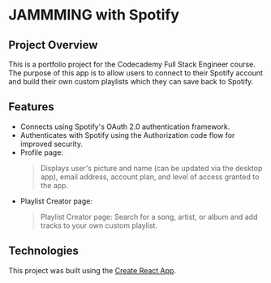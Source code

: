 # JAMMMING with Spotify

## Project Overview

This is a portfolio project for the Codecademy Full Stack Engineer course. The purpose of this app is to allow users to connect to their Spotify account and build their own custom playlists which they can save back to Spotify.

## Features

- Connects using Spotify's OAuth 2.0 authentication framework.
- Authenticates with Spotify using the Authorization code flow for improved security.
- Profile page:
  > Displays user's picture and name (can be updated via the desktop app), email address, account plan, and level of access granted to the app.
- Playlist Creator page:
  > Playlist Creator page: Search for a song, artist, or album and add tracks to your own custom playlist.


## Technologies
This project was built using the [Create React App](https://github.com/facebook/create-react-app).
